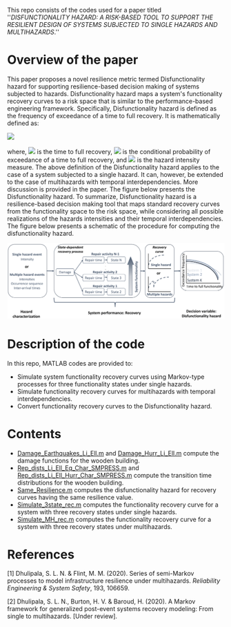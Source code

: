 This repo consists of the codes used for a paper titled ''*DISFUNCTIONALITY HAZARD: A RISK-BASED TOOL TO SUPPORT THE RESILIENT DESIGN OF SYSTEMS SUBJECTED TO SINGLE HAZARDS AND MULTIHAZARDS*.''

# Overview of the paper

This paper proposes a novel resilience metric termed Disfunctionality hazard for supporting resilience-based decision making of systems subjected to hazards. Disfunctionality hazard maps a system's functionality recovery curves to a risk space that is similar to the performance-based engineering framework. Specifically, Disfunctionality hazard is defined as the frequency of exceedance of a time to full recovery. It is mathematically defined as:

<img src="https://render.githubusercontent.com/render/math?math=\lambda(T^* > t) = \int P(T^* > t|IM) |dIM|">


where, <img src="https://render.githubusercontent.com/render/math?math=T^*"> is the time to full recovery, <img src="https://render.githubusercontent.com/render/math?math=P(.)"> is the conditional probability of exceedance of a time to full recovery, and <img src="https://render.githubusercontent.com/render/math?math=IM"> is the hazard intensity measure. The above definition of the Disfunctionality hazard applies to the case of a system subjected to a single hazard. It can, however, be extended to the case of multihazards with temporal interdependencies. More discussion is provided in the paper. The figure below presents the Disfunctionality hazard. To summarize, Disfunctionality hazard is a resilience-based decision making tool that maps standard recovery curves from the functionality space to the risk space, while considering all possible realizations of the hazards intensities and their temporal interdependencies. The figure below presents a schematic of the procedure for computing the disfunctionality hazard.

![Figure: Schematic of the procedure for computing the disfunctionality hazard](Final.png)

# Description of the code

In this repo, MATLAB codes are provided to:

* Simulate system functionality recovery curves using Markov-type processes for three functionality states under single hazards.
* Simulate functionality recovery curves for multihazards with temporal interdependencies.
* Convert functionality recovery curves to the Disfunctionality hazard.

# Contents

* [Damage_Earthquakes_Li_Ell.m](https://github.com/somu15/Disf_Hazard/blob/devel/Codes/Damage_Earthquakes_Li_Ell.m) and [Damage_Hurr_Li_Ell.m](https://github.com/somu15/Disf_Hazard/blob/devel/Codes/Damage_Hurr_Li_Ell.m) compute the damage functions
for the wooden building.
* [Rep_dists_Li_Ell_Eq_Char_SMPRESS.m](https://github.com/somu15/Disf_Hazard/blob/devel/Codes/Rep_dists_Li_Ell_Eq_Char_SMPRESS.m) and [Rep_dists_Li_Ell_Hurr_Char_SMPRESS.m](https://github.com/somu15/Disf_Hazard/blob/devel/Codes/Rep_dists_Li_Ell_Hurr_Char_SMPRESS.m) compute the transition time
distributions for the wooden building.
* [Same_Resilience.m](https://github.com/somu15/Disf_Hazard/blob/devel/Codes/Same_Resilience.m) computes the disfunctionality hazard for recovery curves having the
same resilience value.
* [Simulate_3state_rec.m](https://github.com/somu15/Disf_Hazard/blob/devel/Codes/Simulate_3state_rec.m) computes the functionality recovery curve for a system
with three recovery states under single hazards.
* [Simulate_MH_rec.m](https://github.com/somu15/Disf_Hazard/blob/devel/Codes/Simulate_MH_rec.m) computes the functionality recovery curve for a system
with three recovery states under multihazards.

# References
 [1] Dhulipala, S. L. N. & Flint, M. M. (2020). Series of semi-Markov processes to model infrastructure resilience under multihazards. *Reliability Engineering & System Safety*, 193, 106659.

 [2] Dhulipala, S. L. N., Burton, H. V. & Baroud, H. (2020). A Markov framework for generalized post-event systems recovery modeling: From single to multihazards. [Under review].

